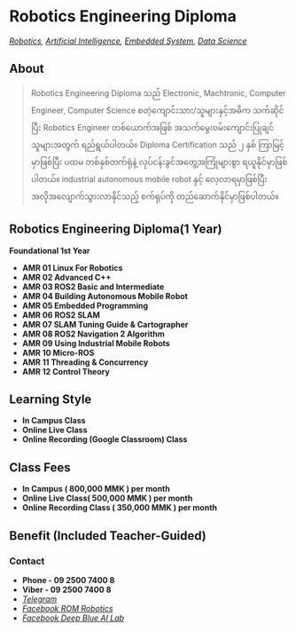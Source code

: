 # Robotics Engineering Diploma
*[Robotics](./robotics_engineering.md),  [Artificial Intelligence](./artificial_intelligence_engineering.md),  [Embedded System](./embedded_engineering.md), [Data Science](./data_science.md)*

## About
> Robotics Engineering Diploma သည် Electronic, Machtronic, Computer Engineer, Computer Science စတဲ့ကျောင်းသား/သူများနှင့်အဓိက သက်ဆိုင်ပြီး Robotics Engineer တစ်ယောက်အဖြစ် အသက်မွေးဝမ်းကျောင်းပြုချင်သူများအတွက် ရည်ရွယ်ပါတယ်။ Diploma Certification သည် ၂ နှစ် ကြာမြင့် မှာဖြစ်ပြီး ပထမ တစ်နှစ်တက်ရုံနဲ့ လုပ်ငန်းခွင်အတွေ့အကြုံများစွာ ရယူနိုင်မှာဖြစ်ပါတယ်။ industrial autonomous mobile robot နှင့် လေ့လာရမှာဖြစ်ပြီး
အလိုအလျောက်သွားလာနိုင်သည့် စက်ရုပ်ကို တည်ဆောက်နိုင်မှာဖြစ်ပါတယ်။




<!--## ဒီနှစ် 2024 သီတင်းကျွတ် ပိတ်ရက် ကျွတ်ကျဲနေတဲ့ promotion 

> =-=-=-=-=-=-=-

### 🚀 Congratulations 🚀

### 60% OFF  for Robotic Diploma Recording Class 

> Robotics Engineering Diploma ရဲ့ Recording Class Module တစ်ခုကို
ပုံမှန် Class Fees 300,000 MMK ဖြစ်ပါတယ်။

#### အခုလက်ရှိ ရရှိထားတဲ့ discount ဟာ

> 🚀 Module တစ်ခုချင်း ဝယ်မယ်ဆိုရင် ၁၂၀,၀၀၀ / module >> discount 60 % OFF

> 🚀 ၁၂ ခုထဲက ၆ ခုစာကြိုသွင်းမယ်ဆိုရင်  ၁၀၀,၀၀၀ / module 

> 🚀 ၁၂ ခုလုံးစာ ကြိုသွင်းထားမယ်ဆိုရင် ၈၅,၀၀၀ / module-->



## Robotics Engineering Diploma(1 Year)
**Foundational 1st Year**

- **AMR 01 Linux For Robotics**
- **AMR 02 Advanced C++**
- **AMR 03 ROS2 Basic and Intermediate**
- **AMR 04 Building Autonomous Mobile Robot**
- **AMR 05 Embedded Programming**
- **AMR 06 ROS2 SLAM**
- **AMR 07 SLAM Tuning Guide & Cartographer**
- **AMR 08 ROS2 Navigation 2 Algorithm**
- **AMR 09 Using Industrial Mobile Robots**
- **AMR 10 Micro-ROS**
- **AMR 11 Threading & Concurrency**
- **AMR 12 Control Theory**

<!-- **Advanced 2nd year**

- **AMR 13 Deep Dive into SLAM ROS2**
- **AMR 14 Mechanic**
- **AMR 15 Control Theory**
- **AMR 16 Solidwork & Robot Design**
- **AMR 17 Circuit Design**
- **AMR 18 Power Source**
- **AMR 19 Artificial Intelligence in Robot System**
- **AMR 20 Android System**
- **AMR 21 Developer Guide** -->



## Learning Style 
- **In Campus Class**
- **Online Live Class**
- **Online Recording (Google Classroom) Class**


## Class Fees 
- **In Campus ( 800,000 MMK ) per month**
- **Online Live Class( 500,000 MMK ) per month**
- **Online Recording Class ( 350,000 MMK ) per month**

## Benefit (Included Teacher-Guided)

### Contact
- **Phone - 09 2500 7400 8**
- **Viber - 09 2500 7400 8**
- *[Telegram](https://t.me/rom_dynamics)*
- *[Facebook ROM Robotics](https://www.facebook.com/ROMROBOTS/)*
- *[Facebook Deep Blue AI Lab](https://www.facebook.com/deepblueailab/)*
